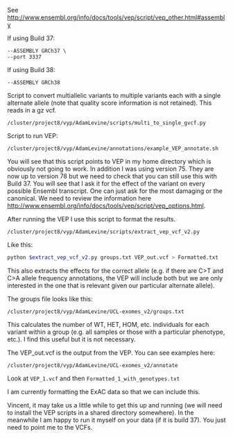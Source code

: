 See http://www.ensembl.org/info/docs/tools/vep/script/vep_other.html#assembly

If using Build 37:

```
--ASSEMBLY GRCh37 \
--port 3337
```

If using Build 38:
```
--ASSEMBLY GRCh38
```

Script to convert multiallelic variants to multiple variants each with a single alternate allele
(note that quality score information is not retained). This reads in a gz vcf.
```
/cluster/project8/vyp/AdamLevine/scripts/multi_to_single_gvcf.py
 ```
 
Script to run VEP:
```
/cluster/project8/vyp/AdamLevine/annotations/example_VEP_annotate.sh
```
You will see that this script points to VEP in my home directory which is obviously not going to work.
In addition I was using version 75. They are now up to version 78 but we need to check that you can still use this with Build 37. You will see that I ask it for the effect of the variant on every possible Ensembl transcript. One can just ask for the most damaging or the canonical. We need to review the information here http://www.ensembl.org/info/docs/tools/vep/script/vep_options.html.
 
After running the VEP I use this script to format the results.

```
/cluster/project8/vyp/AdamLevine/scripts/extract_vep_vcf_v2.py
```

Like this:
```sh
python $extract_vep_vcf_v2.py groups.txt VEP_out.vcf > Formatted.txt
```

This also extracts the effects for the correct allele (e.g. if there are C>T and C>A allele frequency annotations,
the VEP will include both but we are only interested in the one that is relevant given our particular alternate allele).
 
The groups file looks like this:
```
/cluster/project8/vyp/AdamLevine/UCL-exomes_v2/groups.txt
```

This calculates the number of WT, HET, HOM, etc. individuals for each variant within a group
(e.g. all samples or those with a particular phenotype, etc.). I find this useful but it is not necessary.
 
The VEP_out.vcf is the output from the VEP.
You can see examples here:
```
/cluster/project8/vyp/AdamLevine/UCL-exomes_v2/annotate
```

Look at `VEP_1.vcf` and then `Formatted_1_with_genotypes.txt`
 
I am currently formatting the ExAC data so that we can include this.
 
Vincent, it may take us a little while to get this up and running
(we will need to install the VEP scripts in a shared directory somewhere).
In the meanwhile I am happy to run it myself on your data (if it is build 37).
You just need to point me to the VCFs.
 

 
